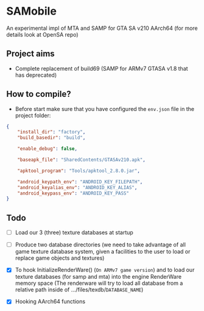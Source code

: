 # SAMobile
An experimental impl of MTA and SAMP for GTA SA v210 AArch64 (for more details look at OpenSA repo)

## Project aims
- Complete replacement of build69 (SAMP for ARMv7 GTASA v1.8 that has deprecated)

## How to compile?
- Before start make sure that you have configured the `env.json` file in the project folder:
```json
{
    "install_dir": "factory",
    "build_basedir": "build",

    "enable_debug": false,

    "baseapk_file": "SharedContents/GTASAv210.apk",

    "apktool_program": "Tools/apktool_2.8.0.jar",

    "android_keypath_env": "ANDROID_KEY_FILEPATH",
    "android_keyalias_env": "ANDROID_KEY_ALIAS",
    "android_keypass_env": "ANDROID_KEY_PASS"
}

```

## Todo
- [ ] Load our 3 (three) texture databases at startup
- [ ] Produce two database directories (we need to take advantage of all game texture database system, given a facilities to the user to load or replace game objects and textures)
- [X] To hook InitializeRenderWare() (`On ARMv7 game version`) and to load our texture databases (for samp and mta) into the engine RenderWare memory space (The renderware will try to load all database from a relative path inside of .../files/texdb/`DATABASE_NAME`)
- [x] Hooking AArch64 functions

